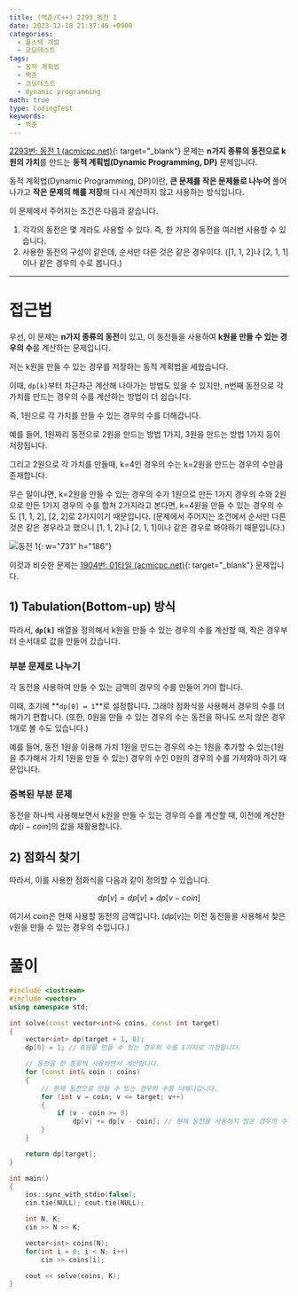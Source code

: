 ```yaml
---
title: (백준/C++) 2293_동전 1
date: 2023-12-18 21:37:46 +0900
categories:
  - 풀스택 개발
  - 코딩테스트
tags:
  - 동적 계획법
  - 백준
  - 코딩테스트
  - dynamic programming
math: true
type: CodingTest
keywords:
  - 백준
---
```


[2293번: 동전 1 (acmicpc.net)](https://www.acmicpc.net/problem/2293){: target="_blank"} 문제는 **n가지 종류의 동전으로 k원의 가치**를 만드는 <span class="keyword">**동적 계획법(Dynamic Programming, DP)**</span> 문제입니다.

동적 계획법(Dynamic Programming, DP)이란, <span class="font_highlight">**큰 문제를 작은 문제들로 나누어**</span> 풀어나가고 <span class="font_highlight">**작은 문제의 해를 저장**</span>해 다시 계산하지 않고 사용하는 방식입니다.

이 문제에서 주어지는 조건은 다음과 같습니다.

1. 각각의 동전은 몇 개라도 사용할 수 있다. 즉, 한 가지의 동전을 여러번 사용할 수 있습니다.
2. 사용한 동전의 구성이 같은데, 순서만 다른 것은 같은 경우이다. ([1, 1, 2]나 [2, 1, 1]이나 같은 경우의 수로 봅니다.)

---

# 접근법

우선, 이 문제는 **n가지 종류의 동전**이 있고, 이 동전들을 사용하여 **k원을 만들 수 있는 경우의 수**를 계산하는 문제입니다.

저는 k원을 만들 수 있는 경우를 저장하는 동적 계획법을 세웠습니다.

이때, `dp[k]`부터 차근차근 계산해 나아가는 방법도 있을 수 있지만, n번째 동전으로 각 가치를 만드는 경우의 수를 계산하는 방법이 더 쉽습니다.

즉, 1원으로 각 가치를 만들 수 있는 경우의 수를 더해갑니다.

예를 들어, 1원짜리 동전으로 2원을 만드는 방법 1가지, 3원을 만드는 방법 1가지 등이 저장됩니다.

그리고 2원으로 각 가치를 만들때, k=4인 경우의 수는 k=2원을 만드는 경우의 수만큼 존재합니다.

무슨 말이냐면, k=2원을 만들 수 있는 경우의 수가 1원으로 만든 1가지 경우의 수와 2원으로 만든 1가지 경우의 수를 합쳐 2가지라고 본다면, k=4원을 만들 수 있는 경우의 수도 [1, 1, 2], [2, 2]로 2가지이기 때문입니다. (문제에서 주어지는 조건에서 순서만 다른 것은 같은 경우라고 했으니 [1, 1, 2]나 [2, 1, 1]이나 같은 경우로 봐야하기 때문입니다.)

![동전 1](https://i.postimg.cc/tJ9C9zPZ/동전_1.png){: w="731" h="186"}

이것과 비슷한 문제는 [1904번: 01타일 (acmicpc.net)](https://www.acmicpc.net/problem/1904){: target="_blank"} 문제입니다.

## 1) Tabulation(Bottom-up) 방식

따라서, **`dp[k]`** 배열을 정의해서 k원을 만들 수 있는 경우의 수를 계산할 때, 작은 경우부터 순서대로 값을 만들어 갔습니다.

### 부분 문제로 나누기

각 동전을 사용하여 만들 수 있는 금액의 경우의 수를 만들어 가야 합니다.

이때, 초기에 **`dp[0] = 1`**로 설정합니다. 그래야 점화식을 사용해서 경우의 수를 더해가기 편합니다. (또한, 0원을 만들 수 있는 경우의 수는 동전을 하나도 쓰지 않은 경우 1개로 볼 수도 있습니다.)

예를 들어, 동전 1원을 이용해 가치 1원을 만드는 경우의 수는 1원을 추가할 수 있는(1원을 추가해서 가치 1원을 만들 수 있는) 경우의 수인 0원의 경우의 수를 가져와야 하기 때문입니다.

### 중복된 부분 문제

동전을 하나씩 사용해보면서 k원을 만들 수 있는 경우의 수를 계산할 때, 이전에 계산한 $dp[i - coin]$의 값을 재활용합니다.

## 2) 점화식 찾기

따라서, 이를 사용한 점화식을 다음과 같이 정의할 수 있습니다.

$$
dp[v]=dp[v]+dp[v-coin]
$$

여기서 coin은 현재 사용할 동전의 금액입니다. ($dp[v]$는 이전 동전들을 사용해서 찾은 v원을 만들 수 있는 경우의 수입니다.)

# 풀이

```cpp
#include <iostream>
#include <vector>
using namespace std;

int solve(const vector<int>& coins, const int target)
{
	vector<int> dp(target + 1, 0);
	dp[0] = 1; // 0원을 만들 수 있는 경우의 수를 1가지로 가정합니다.

	// 동전을 한 종류씩 사용하면서 계산합니다.
	for (const int& coin : coins)
	{
		// 현재 동전으로 만들 수 있는 경우의 수를 더해나갑니다.
		for (int v = coin; v <= target; v++)
		{
			if (v - coin >= 0)
				dp[v] += dp[v - coin]; // 현재 동전을 사용하지 않은 경우의 수 + 현재 동전을 사용하면 만들어지는 경우의 수
		}
	}

	return dp[target];
}

int main()
{
	ios::sync_with_stdio(false);
	cin.tie(NULL); cout.tie(NULL);

	int N, K;
	cin >> N >> K;

	vector<int> coins(N);
	for(int i = 0; i < N; i++)
		cin >> coins[i];

	cout << solve(coins, K);
}
```